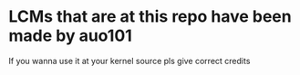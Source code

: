 # LCMs that are at this repo have been made by auo101

If you wanna use it at your kernel source pls give correct credits
